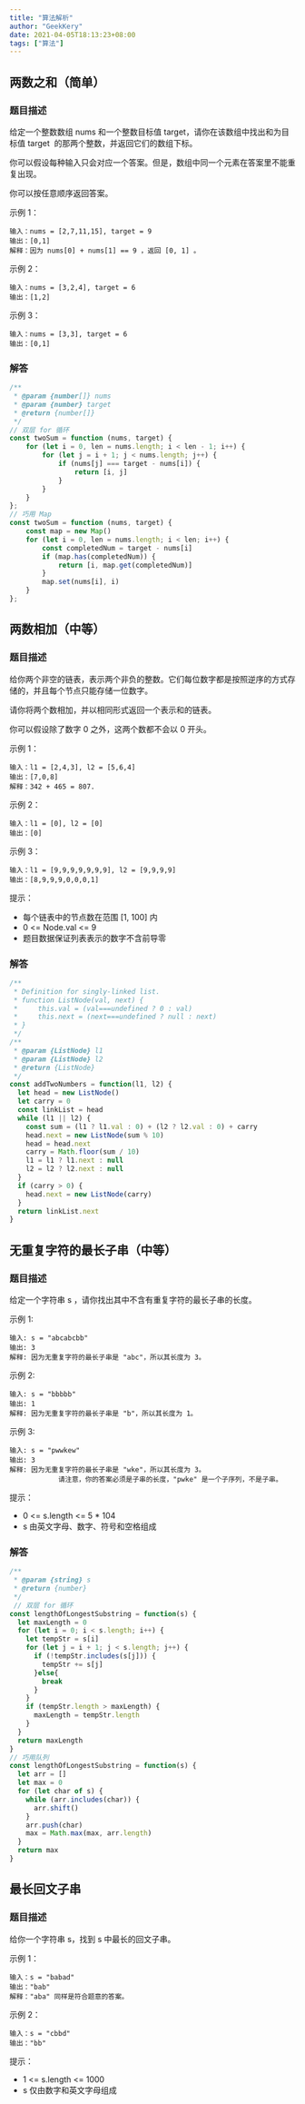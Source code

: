 ```yaml
---
title: "算法解析"
author: "GeekKery"
date: 2021-04-05T18:13:23+08:00
tags: ["算法"]
---
```


## 两数之和（简单）

### 题目描述

给定一个整数数组 nums 和一个整数目标值 target，请你在该数组中找出和为目标值 target  的那两个整数，并返回它们的数组下标。

你可以假设每种输入只会对应一个答案。但是，数组中同一个元素在答案里不能重复出现。

你可以按任意顺序返回答案。

示例 1：

```text
输入：nums = [2,7,11,15], target = 9
输出：[0,1]
解释：因为 nums[0] + nums[1] == 9 ，返回 [0, 1] 。
```

示例 2：

```text
输入：nums = [3,2,4], target = 6
输出：[1,2]
```

示例 3：

```text
输入：nums = [3,3], target = 6
输出：[0,1]
```

### 解答
```javascript
/**
 * @param {number[]} nums
 * @param {number} target
 * @return {number[]}
 */
// 双层 for 循环
const twoSum = function (nums, target) {
    for (let i = 0, len = nums.length; i < len - 1; i++) {
        for (let j = i + 1; j < nums.length; j++) {
            if (nums[j] === target - nums[i]) {
                return [i, j]
            }
        }
    }
};
// 巧用 Map
const twoSum = function (nums, target) {
    const map = new Map()
    for (let i = 0, len = nums.length; i < len; i++) {
        const completedNum = target - nums[i]
        if (map.has(completedNum)) {
            return [i, map.get(completedNum)]
        }
        map.set(nums[i], i)
    }
};

```

## 两数相加（中等）

### 题目描述

给你两个非空的链表，表示两个非负的整数。它们每位数字都是按照逆序的方式存储的，并且每个节点只能存储一位数字。

请你将两个数相加，并以相同形式返回一个表示和的链表。

你可以假设除了数字 0 之外，这两个数都不会以 0 开头。

示例 1：

```text
输入：l1 = [2,4,3], l2 = [5,6,4]
输出：[7,0,8]
解释：342 + 465 = 807.
```

示例 2：

```text
输入：l1 = [0], l2 = [0]
输出：[0]
```

示例 3：

```text
输入：l1 = [9,9,9,9,9,9,9], l2 = [9,9,9,9]
输出：[8,9,9,9,0,0,0,1]
```

提示：

- 每个链表中的节点数在范围 [1, 100] 内
- 0 <= Node.val <= 9
- 题目数据保证列表表示的数字不含前导零

### 解答

```javascript
/**
 * Definition for singly-linked list.
 * function ListNode(val, next) {
 *     this.val = (val===undefined ? 0 : val)
 *     this.next = (next===undefined ? null : next)
 * }
 */
/**
 * @param {ListNode} l1
 * @param {ListNode} l2
 * @return {ListNode}
 */
const addTwoNumbers = function(l1, l2) {
  let head = new ListNode()
  let carry = 0
  const linkList = head
  while (l1 || l2) {
    const sum = (l1 ? l1.val : 0) + (l2 ? l2.val : 0) + carry
    head.next = new ListNode(sum % 10)
    head = head.next
    carry = Math.floor(sum / 10)
    l1 = l1 ? l1.next : null
    l2 = l2 ? l2.next : null
  }
  if (carry > 0) {
    head.next = new ListNode(carry)
  }
  return linkList.next
}
```

## 无重复字符的最长子串（中等）

### 题目描述

给定一个字符串 s ，请你找出其中不含有重复字符的最长子串的长度。

示例 1:

```text
输入: s = "abcabcbb"
输出: 3 
解释: 因为无重复字符的最长子串是 "abc"，所以其长度为 3。
```

示例 2:

```text
输入: s = "bbbbb"
输出: 1
解释: 因为无重复字符的最长子串是 "b"，所以其长度为 1。
```

示例 3:

```text
输入: s = "pwwkew"
输出: 3
解释: 因为无重复字符的最长子串是 "wke"，所以其长度为 3。
            请注意，你的答案必须是子串的长度，"pwke" 是一个子序列，不是子串。
```

提示：

- 0 <= s.length <= 5 * 104
- s 由英文字母、数字、符号和空格组成

### 解答
```javascript
/**
 * @param {string} s
 * @return {number}
 */
 // 双层 for 循环
const lengthOfLongestSubstring = function(s) {
  let maxLength = 0
  for (let i = 0; i < s.length; i++) {
    let tempStr = s[i]
    for (let j = i + 1; j < s.length; j++) {
      if (!tempStr.includes(s[j])) {
        tempStr += s[j]
      }else{
      	break
      }
    }
    if (tempStr.length > maxLength) {
      maxLength = tempStr.length
    }
  }
  return maxLength
}
// 巧用队列
const lengthOfLongestSubstring = function(s) {
  let arr = []
  let max = 0
  for (let char of s) {
    while (arr.includes(char)) {
      arr.shift()
    }
    arr.push(char)
    max = Math.max(max, arr.length)
  }
  return max
}
```

## 最长回文子串

### 题目描述

给你一个字符串 s，找到 s 中最长的回文子串。

示例 1：

```text
输入：s = "babad"
输出："bab"
解释："aba" 同样是符合题意的答案。
```

示例 2：

```text
输入：s = "cbbd"
输出："bb"
```

提示：

- 1 <= s.length <= 1000
- s 仅由数字和英文字母组成